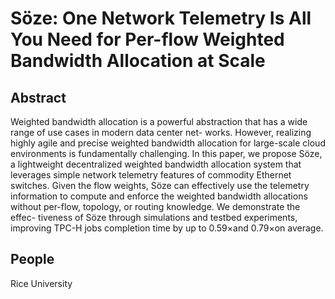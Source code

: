 # Söze: One Network Telemetry Is All You Need for Per-flow Weighted Bandwidth Allocation at Scale

## Abstract
Weighted bandwidth allocation is a powerful abstraction
that has a wide range of use cases in modern data center net-
works. However, realizing highly agile and precise weighted
bandwidth allocation for large-scale cloud environments is
fundamentally challenging. In this paper, we propose Söze,
a lightweight decentralized weighted bandwidth allocation
system that leverages simple network telemetry features of
commodity Ethernet switches. Given the flow weights, Söze
can effectively use the telemetry information to compute and
enforce the weighted bandwidth allocations without per-flow,
topology, or routing knowledge. We demonstrate the effec-
tiveness of Söze through simulations and testbed experiments,
improving TPC-H jobs completion time by up to 0.59×and
0.79×on average.

## People
Rice University